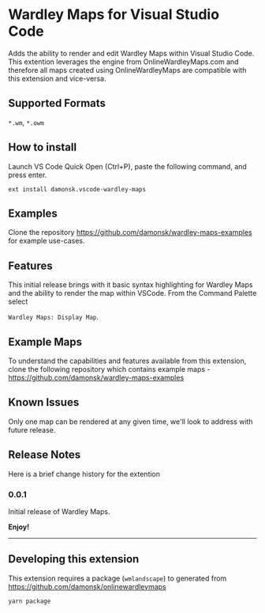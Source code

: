 # Wardley Maps for Visual Studio Code

Adds the ability to render and edit Wardley Maps within Visual Studio Code.  This extention leverages the engine from OnlineWardleyMaps.com and therefore all maps created using OnlineWardleyMaps are compatible with this extension and vice-versa.

## Supported Formats

`*.wm`, `*.owm`

## How to install

Launch VS Code Quick Open (Ctrl+P), paste the following command, and press enter.

`ext install damonsk.vscode-wardley-maps`

## Examples

Clone the repository https://github.com/damonsk/wardley-maps-examples for example use-cases.

## Features

This initial release brings with it basic syntax highlighting for Wardley Maps and the ability to render the map within VSCode.  From the Command Palette select 

`Wardley Maps: Display Map`.

## Example Maps

To understand the capabilities and features available from this extension, clone the following repository which contains example maps - <https://github.com/damonsk/wardley-maps-examples>

## Known Issues

Only one map can be rendered at any given time, we'll look to address with future release.

## Release Notes

Here is a brief change history for the extention 

### 0.0.1

Initial release of Wardley Maps.

**Enjoy!**

---

## Developing this extension

This extension requires a package (`wmlandscape`) to generated from <https://github.com/damonsk/onlinewardleymaps>

    yarn package